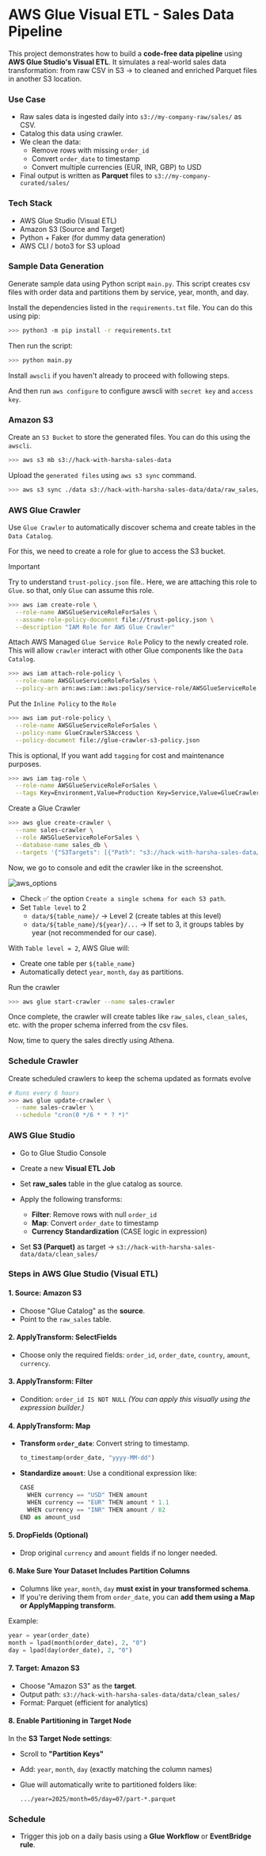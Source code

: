 # AWS Glue Visual ETL - Sales Data Pipeline

This project demonstrates how to build a **code-free data pipeline** using **AWS Glue Studio's Visual ETL**. It simulates a real-world sales data transformation: from raw CSV in S3 → to cleaned and enriched Parquet files in another S3 location.

### Use Case

- Raw sales data is ingested daily into `s3://my-company-raw/sales/` as CSV.
- Catalog this data using crawler.
- We clean the data:
  - Remove rows with missing `order_id`
  - Convert `order_date` to timestamp
  - Convert multiple currencies (EUR, INR, GBP) to USD
- Final output is written as **Parquet** files to `s3://my-company-curated/sales/`

### Tech Stack

- AWS Glue Studio (Visual ETL)
- Amazon S3 (Source and Target)
- Python + Faker (for dummy data generation)
- AWS CLI / boto3 for S3 upload

### Sample Data Generation

Generate sample data using Python script `main.py`. This script creates csv files with order data and partitions them by service, year, month, and day.

Install the dependencies listed in the `requirements.txt` file. You can do this using pip:

```bash
>>> python3 -m pip install -r requirements.txt
```

Then run the script:

```bash
>>> python main.py 
```

Install `awscli` if you haven't already to proceed with following steps.

And then run `aws configure` to configure awscli with `secret key` and `access key`.

### Amazon S3

Create an `S3 Bucket` to store the generated files. You can do this using the `awscli`.

```bash
>>> aws s3 mb s3://hack-with-harsha-sales-data
```

Upload the `generated files` using `aws s3 sync` command.

```bash
>>> aws s3 sync ./data s3://hack-with-harsha-sales-data/data/raw_sales/ --exclude "*" --include "*.csv"
```

### AWS Glue Crawler

Use `Glue Crawler` to automatically discover schema and create tables in the `Data Catalog`.

For this, we need to create a role for glue to access the S3 bucket.

> [!IMPORTANT]
> Try to understand `trust-policy.json` file.. Here, we are attaching this role to `Glue`. so that, only `Glue` can assume this role.

```bash
>>> aws iam create-role \
  --role-name AWSGlueServiceRoleForSales \
  --assume-role-policy-document file://trust-policy.json \
  --description "IAM Role for AWS Glue Crawler"
```

Attach AWS Managed `Glue Service Role` Policy to the newly created role. This will allow `crawler` interact with other Glue components like the `Data Catalog`.

```bash
>>> aws iam attach-role-policy \
  --role-name AWSGlueServiceRoleForSales \
  --policy-arn arn:aws:iam::aws:policy/service-role/AWSGlueServiceRole
```

Put the `Inline Policy` to the `Role`

```bash
>>> aws iam put-role-policy \
  --role-name AWSGlueServiceRoleForSales \
  --policy-name GlueCrawlerS3Access \
  --policy-document file://glue-crawler-s3-policy.json
```

This is optional, If you want add `tagging` for cost and maintenance purposes.

```bash
>>> aws iam tag-role \
  --role-name AWSGlueServiceRoleForSales \
  --tags Key=Environment,Value=Production Key=Service,Value=GlueCrawler
```

Create a Glue Crawler

```bash
>>> aws glue create-crawler \
  --name sales-crawler \
  --role AWSGlueServiceRoleForSales \
  --database-name sales_db \
  --targets '{"S3Targets": [{"Path": "s3://hack-with-harsha-sales-data/data/"}]}'
```

Now, we go to console and edit the crawler like in the screenshot.

![aws_options](./images/aws_options.png)

- Check ✅ the option `Create a single schema for each S3 path`.
- Set `Table level` to 2
  - `data/${table_name}/` → Level 2 (create tables at this level)
  - `data/${table_name}/${year}/...` → If set to 3, it groups tables by year (not recommended for our case).

With `Table level = 2`, AWS Glue will:

- Create one table per `${table_name}`
- Automatically detect `year`, `month`, `day` as partitions.

Run the crawler

```bash
>>> aws glue start-crawler --name sales-crawler
```

Once complete, the crawler will create tables like `raw_sales`, `clean_sales`, etc. with the proper schema inferred from the csv files.

Now, time to query the sales directly using Athena.

### Schedule Crawler

Create scheduled crawlers to keep the schema updated as formats evolve

```bash
# Runs every 6 hours
>>> aws glue update-crawler \
  --name sales-crawler \
  --schedule "cron(0 */6 * * ? *)"
```

### AWS Glue Studio

- Go to Glue Studio Console
- Create a new **Visual ETL Job**
- Set **raw_sales** table in the glue catalog as source.
- Apply the following transforms:

  * **Filter**: Remove rows with null `order_id`
  * **Map**: Convert `order_date` to timestamp
  * **Currency Standardization** (CASE logic in expression)
- Set **S3 (Parquet)** as target → `s3://hack-with-harsha-sales-data/data/clean_sales/`

### **Steps in AWS Glue Studio (Visual ETL)**

#### 1. **Source: Amazon S3**

* Choose "Glue Catalog" as the **source**.
* Point to the `raw_sales` table.

#### 2. **ApplyTransform: SelectFields**

* Choose only the required fields: `order_id`, `order_date`, `country`, `amount`, `currency`.

#### 3. **ApplyTransform: Filter**

* Condition: `order_id IS NOT NULL`
  *(You can apply this visually using the expression builder.)*

#### 4. **ApplyTransform: Map**

* **Transform `order_date`**: Convert string to timestamp.

  ```python
  to_timestamp(order_date, "yyyy-MM-dd")
  ```
* **Standardize `amount`**:
  Use a conditional expression like:

  ```python
  CASE
    WHEN currency == "USD" THEN amount
    WHEN currency == "EUR" THEN amount * 1.1
    WHEN currency == "INR" THEN amount / 82
  END as amount_usd
  ```

#### 5. **DropFields** (Optional)

* Drop original `currency` and `amount` fields if no longer needed.

#### 6. Make Sure Your Dataset Includes Partition Columns

* Columns like `year`, `month`, `day` **must exist in your transformed schema**.
* If you're deriving them from `order_date`, you can **add them using a Map or ApplyMapping transform**.

Example:

```python
year = year(order_date)
month = lpad(month(order_date), 2, "0")
day = lpad(day(order_date), 2, "0")
```

#### 7. **Target: Amazon S3**

- Choose "Amazon S3" as the **target**.
- Output path: `s3://hack-with-harsha-sales-data/data/clean_sales/`
- Format: Parquet (efficient for analytics)

#### 8. Enable Partitioning in Target Node

In the **S3 Target Node settings**:

* Scroll to **"Partition Keys"**
* Add: `year`, `month`, `day` (exactly matching the column names)
* Glue will automatically write to partitioned folders like:

  ```
  .../year=2025/month=05/day=07/part-*.parquet
  ```

### **Schedule**

* Trigger this job on a daily basis using a **Glue Workflow** or **EventBridge rule**.